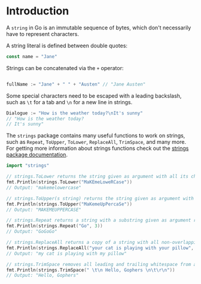 # Introduction

A `string` in Go is an immutable sequence of bytes, which don't necessarily have to represent characters.

A string literal is defined between double quotes:


```go
const name = "Jane"
```
Strings can be concatenated via the `+` operator:

```go

fullName := "Jane" + " " + "Austen" // "Jane Austen"
```

Some special characters need to be escaped with a leading backslash, such as `\t` for a tab and `\n` for a new line in strings.

```go
Dialogue := "How is the weather today?\nIt's sunny"  
// "How is the weather today?
// It's sunny"  
```

The `strings` package contains many useful functions to work on strings, such as `Repeat`, `ToUpper`, `ToLower`, `ReplaceAll`, `TrimSpace`, and many more. For getting more information about strings functions check out the [strings package documentation](https://pkg.go.dev/strings).

```go
import "strings"

// strings.ToLower returns the string given as argument with all its characters lowercased
fmt.Println(strings.ToLower("MaKEmeLoweRCase"))
// Output: "makemelowercase"

// strings.ToUpper(s string) returns the string given as argument with all its characters uppercased
fmt.Println(strings.ToUpper("MaKemeUpPercaSe"))
// Output: "MAKEMEUPPERCASE"

// strings.Repeat returns a string with a substring given as argument repeated many times
fmt.Println(strings.Repeat("Go", 3))
// Output: "GoGoGo" 

// strings.ReplaceAll returns a copy of a string with all non-overlapping instances of a substring replaced by another substring
fmt.Println(strings.ReplaceAll("your cat is playing with your pillow", "your", "my"))
// Output: "my cat is playing with my pillow"

// strings.TrimSpace removes all leading and trailing whitespace from a string
fmt.Println(strings.TrimSpace(" \t\n Hello, Gophers \n\t\r\n"))
// Output: "Hello, Gophers"

```
